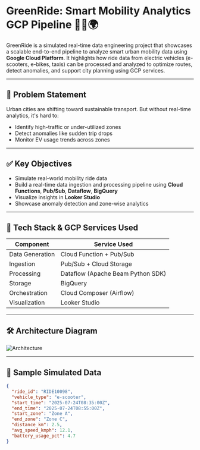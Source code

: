# GreenRide: Smart Mobility Analytics GCP Pipeline 🚴‍♂️🌍

GreenRide is a simulated real-time data engineering project that showcases a scalable end-to-end pipeline to analyze smart urban mobility data using **Google Cloud Platform**. It highlights how ride data from electric vehicles (e-scooters, e-bikes, taxis) can be processed and analyzed to optimize routes, detect anomalies, and support city planning using GCP services.

---

## 🎯 Problem Statement

Urban cities are shifting toward sustainable transport. But without real-time analytics, it's hard to:

- Identify high-traffic or under-utilized zones
- Detect anomalies like sudden trip drops
- Monitor EV usage trends across zones

---

## ✅ Key Objectives

- Simulate real-world mobility ride data
- Build a real-time data ingestion and processing pipeline using **Cloud Functions**, **Pub/Sub**, **Dataflow**, **BigQuery**
- Visualize insights in **Looker Studio**
- Showcase anomaly detection and zone-wise analytics

---

## 🧰 Tech Stack & GCP Services Used

| Component       | Service Used                          |
|----------------|----------------------------------------|
| Data Generation | Cloud Function + Pub/Sub              |
| Ingestion       | Pub/Sub + Cloud Storage               |
| Processing      | Dataflow (Apache Beam Python SDK)     |
| Storage         | BigQuery                              |
| Orchestration   | Cloud Composer (Airflow)              |
| Visualization   | Looker Studio                         |

---

## 🛠️ Architecture Diagram

![Architecture](architecture/greenride_architecture.png)

---

## 🧪 Sample Simulated Data

```json
{
  "ride_id": "RIDE10098",
  "vehicle_type": "e-scooter",
  "start_time": "2025-07-24T08:35:00Z",
  "end_time": "2025-07-24T08:55:00Z",
  "start_zone": "Zone A",
  "end_zone": "Zone C",
  "distance_km": 2.5,
  "avg_speed_kmph": 12.1,
  "battery_usage_pct": 4.7
}
